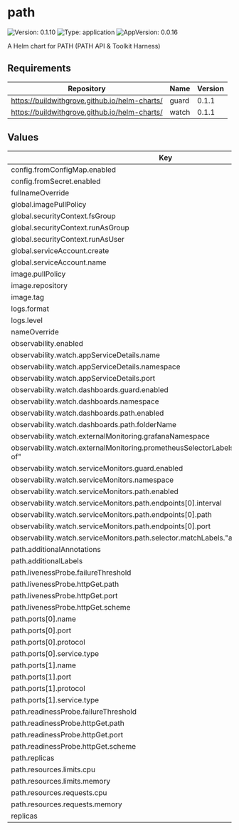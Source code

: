 # path

![Version: 0.1.10](https://img.shields.io/badge/Version-0.1.10-informational?style=flat-square) ![Type: application](https://img.shields.io/badge/Type-application-informational?style=flat-square) ![AppVersion: 0.0.16](https://img.shields.io/badge/AppVersion-0.0.16-informational?style=flat-square)

A Helm chart for PATH (PATH API & Toolkit Harness)

## Requirements

| Repository | Name | Version |
|------------|------|---------|
| https://buildwithgrove.github.io/helm-charts/ | guard | 0.1.1 |
| https://buildwithgrove.github.io/helm-charts/ | watch | 0.1.1 |

## Values

| Key | Type | Default | Description |
|-----|------|---------|-------------|
| config.fromConfigMap.enabled | bool | `false` |  |
| config.fromSecret.enabled | bool | `false` |  |
| fullnameOverride | string | `"path"` |  |
| global.imagePullPolicy | string | `"IfNotPresent"` |  |
| global.securityContext.fsGroup | int | `1001` |  |
| global.securityContext.runAsGroup | int | `1001` |  |
| global.securityContext.runAsUser | int | `1001` |  |
| global.serviceAccount.create | bool | `true` |  |
| global.serviceAccount.name | string | `"path-sa"` |  |
| image.pullPolicy | string | `"Always"` |  |
| image.repository | string | `"ghcr.io/buildwithgrove/path"` |  |
| image.tag | string | `"main"` |  |
| logs.format | string | `"plain"` |  |
| logs.level | string | `"info"` |  |
| nameOverride | string | `"path"` |  |
| observability.enabled | bool | `true` |  |
| observability.watch.appServiceDetails.name | string | `"{{ .Release.Name }}-metrics"` |  |
| observability.watch.appServiceDetails.namespace | string | `"{{ .Release.Namespace }}"` |  |
| observability.watch.appServiceDetails.port | string | `"metrics"` |  |
| observability.watch.dashboards.guard.enabled | bool | `false` |  |
| observability.watch.dashboards.namespace | string | `"monitoring"` |  |
| observability.watch.dashboards.path.enabled | bool | `true` |  |
| observability.watch.dashboards.path.folderName | string | `"PATH API"` |  |
| observability.watch.externalMonitoring.grafanaNamespace | string | `"monitoring"` |  |
| observability.watch.externalMonitoring.prometheusSelectorLabels."app.kubernetes.io/part-of" | string | `"watch-monitoring"` |  |
| observability.watch.serviceMonitors.guard.enabled | bool | `false` |  |
| observability.watch.serviceMonitors.namespace | string | `"monitoring"` |  |
| observability.watch.serviceMonitors.path.enabled | bool | `true` |  |
| observability.watch.serviceMonitors.path.endpoints[0].interval | string | `"15s"` |  |
| observability.watch.serviceMonitors.path.endpoints[0].path | string | `"/metrics"` |  |
| observability.watch.serviceMonitors.path.endpoints[0].port | string | `"metrics"` |  |
| observability.watch.serviceMonitors.path.selector.matchLabels."app.kubernetes.io/name" | string | `"path"` |  |
| path.additionalAnnotations | object | `{}` |  |
| path.additionalLabels | object | `{}` |  |
| path.livenessProbe.failureThreshold | int | `600` |  |
| path.livenessProbe.httpGet.path | string | `"/healthz"` |  |
| path.livenessProbe.httpGet.port | int | `3069` |  |
| path.livenessProbe.httpGet.scheme | string | `"HTTP"` |  |
| path.ports[0].name | string | `"http"` |  |
| path.ports[0].port | int | `3069` |  |
| path.ports[0].protocol | string | `"TCP"` |  |
| path.ports[0].service.type | string | `"ClusterIP"` |  |
| path.ports[1].name | string | `"metrics"` |  |
| path.ports[1].port | int | `9090` |  |
| path.ports[1].protocol | string | `"TCP"` |  |
| path.ports[1].service.type | string | `"ClusterIP"` |  |
| path.readinessProbe.failureThreshold | int | `600` |  |
| path.readinessProbe.httpGet.path | string | `"/healthz"` |  |
| path.readinessProbe.httpGet.port | int | `3069` |  |
| path.readinessProbe.httpGet.scheme | string | `"HTTP"` |  |
| path.replicas | int | `1` |  |
| path.resources.limits.cpu | int | `4` |  |
| path.resources.limits.memory | string | `"2G"` |  |
| path.resources.requests.cpu | float | `1.8` |  |
| path.resources.requests.memory | string | `"800Mi"` |  |
| replicas | int | `1` |  |

